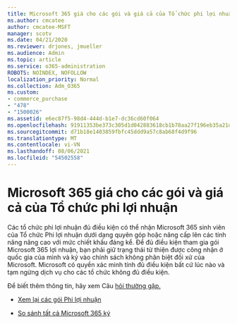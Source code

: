 ```yaml
---
title: Microsoft 365 giá cho các gói và giá cả của Tổ chức phi lợi nhuận
ms.author: cmcatee
author: cmcatee-MSFT
manager: scotv
ms.date: 04/21/2020
ms.reviewer: drjones, jmueller
ms.audience: Admin
ms.topic: article
ms.service: o365-administration
ROBOTS: NOINDEX, NOFOLLOW
localization_priority: Normal
ms.collection: Adm_O365
ms.custom:
- commerce_purchase
- "478"
- "1500026"
ms.assetid: e6ec87f5-98d4-444d-b1e7-dc36cd60f064
ms.openlocfilehash: 91911353be373c305d1d042883618cb1b78aa27f196eb35a21d031113b61c4fb
ms.sourcegitcommit: d71b18e1403859fbfc45ddd9a57c8ab68f4d9f96
ms.translationtype: MT
ms.contentlocale: vi-VN
ms.lasthandoff: 08/06/2021
ms.locfileid: "54502558"
---
```

# <a name="microsoft-365-for-nonprofit-plans-and-pricing"></a>Microsoft 365 giá cho các gói và giá cả của Tổ chức phi lợi nhuận

Các tổ chức phi lợi nhuận đủ điều kiện có thể nhận Microsoft 365 sinh viên của Tổ chức Phi lợi nhuận dưới dạng quyên góp hoặc nâng cấp lên các tính năng nâng cao với mức chiết khấu đáng kể. Để đủ điều kiện tham gia gói Microsoft 365 lợi [](https://go.microsoft.com/fwlink/p/?LinkID=330253) nhuận, bạn phải giữ trạng thái từ thiện được công nhận ở quốc gia của mình và ký vào chính sách không phân biệt đối xử của Microsoft. Microsoft có quyền xác minh tính đủ điều kiện bất cứ lúc nào và tạm ngừng dịch vụ cho các tổ chức không đủ điều kiện.
  
Để biết thêm thông tin, hãy xem Câu [hỏi thường gặp.](https://products.office.com/nonprofit/office-365-nonprofit)
  
- [Xem lại các gói Phi lợi nhuận](https://products.office.com/nonprofit/office-365-nonprofit-plans-and-pricing?tab=1)

- [So sánh tất cả Microsoft 365 ký](https://products.office.com/business/compare-more-office-365-for-business-plans)